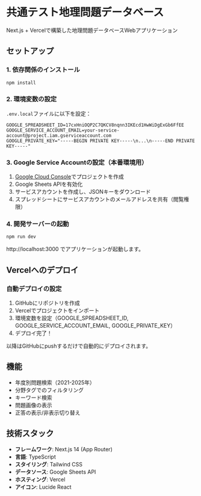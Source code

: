 # 共通テスト地理問題データベース

Next.js + Vercelで構築した地理問題データベースWebアプリケーション

## セットアップ

### 1. 依存関係のインストール
```bash
npm install
```

### 2. 環境変数の設定

`.env.local`ファイルに以下を設定：

```
GOOGLE_SPREADSHEET_ID=17cxHniOQP2C7QKCV8nqnn3IKEcd1HwWiDgExGb6FfEE
GOOGLE_SERVICE_ACCOUNT_EMAIL=your-service-account@project.iam.gserviceaccount.com
GOOGLE_PRIVATE_KEY="-----BEGIN PRIVATE KEY-----\n...\n-----END PRIVATE KEY-----"
```

### 3. Google Service Accountの設定（本番環境用）

1. [Google Cloud Console](https://console.cloud.google.com)でプロジェクトを作成
2. Google Sheets APIを有効化
3. サービスアカウントを作成し、JSONキーをダウンロード
4. スプレッドシートにサービスアカウントのメールアドレスを共有（閲覧権限）

### 4. 開発サーバーの起動

```bash
npm run dev
```

http://localhost:3000 でアプリケーションが起動します。

## Vercelへのデプロイ

### 自動デプロイの設定

1. GitHubにリポジトリを作成
2. Vercelでプロジェクトをインポート
3. 環境変数を設定（GOOGLE_SPREADSHEET_ID, GOOGLE_SERVICE_ACCOUNT_EMAIL, GOOGLE_PRIVATE_KEY）
4. デプロイ完了！

以降はGitHubにpushするだけで自動的にデプロイされます。

## 機能

- 年度別問題検索（2021-2025年）
- 分野タグでのフィルタリング
- キーワード検索
- 問題画像の表示
- 正答の表示/非表示切り替え

## 技術スタック

- **フレームワーク**: Next.js 14 (App Router)
- **言語**: TypeScript
- **スタイリング**: Tailwind CSS
- **データソース**: Google Sheets API
- **ホスティング**: Vercel
- **アイコン**: Lucide React
